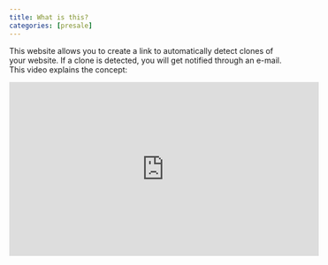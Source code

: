 ```yaml
---
title: What is this?
categories: [presale]
---
```


This website allows you to create a link to automatically detect clones of your website. If a clone is detected, you will get notified through an e-mail. This video explains the concept:
<center><iframe width="560" height="315" src="https://www.youtube.com/embed/Qpuoizmv8DY" title="YouTube video player" frameborder="0" allow="accelerometer; autoplay; clipboard-write; encrypted-media; gyroscope; picture-in-picture" allowfullscreen></iframe></center>
